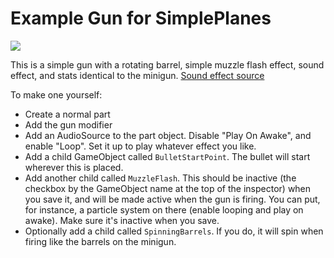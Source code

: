 # Example Gun for SimplePlanes
![](https://i.imgur.com/07hOH7f.png)

This is a simple gun with a rotating barrel, simple muzzle flash effect, sound effect, and stats identical to the minigun.
[Sound effect source](https://www.freesoundeffects.com/free-sounds/machine-gun-10082/)

To make one yourself:

* Create a normal part
* Add the gun modifier
* Add an AudioSource to the part object. Disable "Play On Awake", and enable "Loop". Set it up to play whatever effect you like.
* Add a child GameObject called `BulletStartPoint`. The bullet will start wherever this is placed.
* Add another child called `MuzzleFlash`. This should be inactive (the checkbox by the GameObject name at the top of the inspector) when you save it, and will be made active when the gun is firing. You can put, for instance, a particle system on there (enable looping and play on awake). Make sure it's inactive when you save.
* Optionally add a child called `SpinningBarrels`. If you do, it will spin when firing like the barrels on the minigun.
